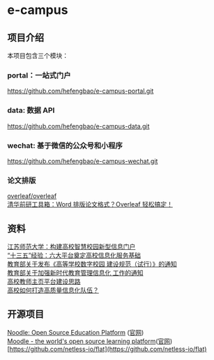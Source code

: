 # e-campus

## 项目介绍
本项目包含三个模块：   
### portal：一站式门户
https://github.com/hefengbao/e-campus-portal.git   
### data: 数据 API   
https://github.com/hefengbao/e-campus-data.git   
### wechat: 基于微信的公众号和小程序   
https://github.com/hefengbao/e-campus-wechat.git


### 论文排版
[overleaf/overleaf](https://github.com/overleaf/overleaf)   
[清华前研工具箱：Word 排版论文格式？Overleaf 轻松搞定！](https://mp.weixin.qq.com/s/wjhTnqgVe0pcDMEEAckwqg)   

## 资料
[江苏师范大学：构建高校智慧校园新型信息门户](https://mp.weixin.qq.com/s/_3U5gv0buhLwJDeT1PJCSA)   
[“十三五”经验：六大平台奠定高校信息化服务基础](https://mp.weixin.qq.com/s/Rc_D8zU1OYmoSPAQe15PXA)   
[教育部关于发布《高等学校数字校园 建设规范（试行）》的通知](http://www.moe.gov.cn/srcsite/A16/s3342/202103/t20210322_521675.html)   
[教育部关于加强新时代教育管理信息化 工作的通知](http://www.moe.gov.cn/srcsite/A16/s3342/202103/t20210322_521669.html)   
[高校教师主页平台建设思路](https://mp.weixin.qq.com/s/7BqcoCX8EcJ_VL6stkQp7w)   
[高校如何打造高质量信息化队伍？](https://mp.weixin.qq.com/s/wmiInDeFUl8zqBUq4DOYBw)   

## 开源项目
[Noodle: Open Source Education Platform](https://github.com/noodle-run/noodle) ([官网](https://noodle.run))  
[Moodle - the world's open source learning platform](https://github.com/moodle/moodle)([官网](https://moodle.org/))   
[https://github.com/netless-io/flat](https://github.com/netless-io/flat)   